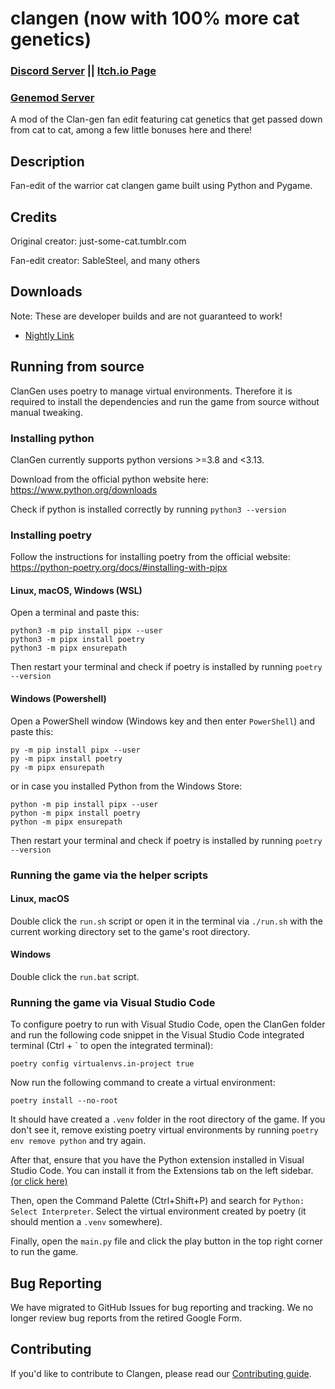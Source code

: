 # clangen (now with 100% more cat genetics)

### [Discord Server](https://discord.gg/rnFQqyPZ7K) || [Itch.io Page](https://sablesteel.itch.io/clan-gen-fan-edit)
### [Genemod Server](https://discord.gg/t6XqgQ46Jx)

A mod of the Clan-gen fan edit featuring cat genetics that get passed down from cat to cat, among a few little bonuses here and there!

## Description
Fan-edit of the warrior cat clangen game built using Python and Pygame.

## Credits
Original creator: just-some-cat.tumblr.com

Fan-edit creator: SableSteel, and many others

## Downloads
Note: These are developer builds and are not guaranteed to work!
- [Nightly Link](https://nightly.link/Chinch-Bug/clangen-genemod/workflows/build/modded)

## Running from source
ClanGen uses poetry to manage virtual environments. Therefore it is required to install the dependencies and run the game from source without manual tweaking.

### Installing python
ClanGen currently supports python versions >=3.8 and <3.13.

Download from the official python website here: https://www.python.org/downloads

Check if python is installed correctly by running `python3 --version`


### Installing poetry
Follow the instructions for installing poetry from the official website: https://python-poetry.org/docs/#installing-with-pipx

#### Linux, macOS, Windows (WSL)
Open a terminal and paste this:
```
python3 -m pip install pipx --user
python3 -m pipx install poetry
python3 -m pipx ensurepath
```
Then restart your terminal and check if poetry is installed by running `poetry --version`

#### Windows (Powershell)
Open a PowerShell window (Windows key and then enter `PowerShell`) and paste this:
```
py -m pip install pipx --user
py -m pipx install poetry
py -m pipx ensurepath
```
or in case you installed Python from the Windows Store:
```
python -m pip install pipx --user
python -m pipx install poetry
python -m pipx ensurepath
```
Then restart your terminal and check if poetry is installed by running `poetry --version`

### Running the game via the helper scripts
#### Linux, macOS
Double click the `run.sh` script or open it in the terminal via `./run.sh` with the current working directory set to the game's root directory.

#### Windows
Double click the `run.bat` script.

### Running the game via Visual Studio Code
To configure poetry to run with Visual Studio Code, open the ClanGen folder and run the following code snippet in the Visual Studio Code integrated terminal (Ctrl + ` to open the integrated terminal):
```
poetry config virtualenvs.in-project true
```

Now run the following command to create a virtual environment:
```
poetry install --no-root
```

It should have created a `.venv` folder in the root directory of the game.
If you don't see it, remove existing poetry virtual environments by running `poetry env remove python` and try again.

After that, ensure that you have the Python extension installed in Visual Studio Code. You can install it from the Extensions tab on the left sidebar. [(or click here)
](https://marketplace.visualstudio.com/items?itemName=ms-python.python)

Then, open the Command Palette (Ctrl+Shift+P) and search for `Python: Select Interpreter`. Select the virtual environment created by poetry (it should mention a `.venv` somewhere).

Finally, open the `main.py` file and click the play button in the top right corner to run the game.


## Bug Reporting
We have migrated to GitHub Issues for bug reporting and tracking. We no longer review bug reports from the retired Google Form.

## Contributing
If you'd like to contribute to Clangen, please read our [Contributing guide](https://github.com/ClanGenOfficial/clangen/blob/development/CONTRIBUTING.md).
